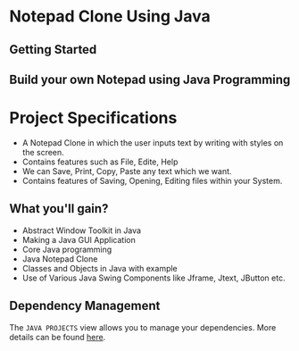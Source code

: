 # Notepad Clone Using Java

## Getting Started

## Build your own Notepad using Java Programming
# Project Specifications

- A Notepad Clone in which the user inputs text by writing with styles on the screen.
- Contains features such as File, Edite, Help
- We can Save, Print, Copy, Paste any text which we want.
- Contains features of Saving, Opening, Editing files within your System.

## What you'll gain?

- Abstract Window Toolkit in Java
- Making a Java GUI Application
- Core Java programming 
- Java Notepad Clone
- Classes and Objects in Java with example
- Use of Various Java Swing Components like Jframe, Jtext, JButton etc.
	























## Dependency Management

The `JAVA PROJECTS` view allows you to manage your dependencies. More details can be found [here](https://github.com/microsoft/vscode-java-dependency#manage-dependencies).
